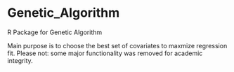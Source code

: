 # Genetic_Algorithm
R Package for Genetic Algorithm

Main purpose is to choose the best set of covariates to maxmize regression fit.
Please not: some major functionality was removed for academic integrity.
